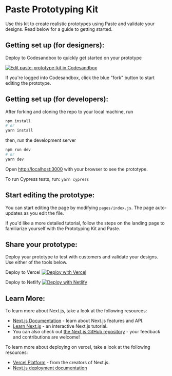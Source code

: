# Paste Prototyping Kit

Use this kit to create realistic prototypes using Paste and validate your designs. Read below for a guide to getting started.

## Getting set up (for designers):

Deploy to Codesandbox to quickly get started on your prototype

[![Edit paste-prototype-kit in Codesandbox](https://codesandbox.io/static/img/play-codesandbox.svg)](https://githubbox.com/twilio-labs/paste-prototype-kit)

If you're logged into Codesandbox, click the blue "fork" button to start editing the prototype.

## Getting set up (for developers):

After forking and cloning the repo to your local machine, run

```bash
npm install
# or
yarn install
```
then, run the development server

```bash
npm run dev
# or
yarn dev
```

Open [http://localhost:3000](http://localhost:3000) with your browser to see the prototype.

To run Cypress tests, run:
`yarn cypress`

## Start editing the prototype:

You can start editing the page by modifying `pages/index.js`. The page auto-updates as you edit the file.

If you'd like a more detailed tutorial, follow the steps on the landing page to familiarize yourself with the Prototyping Kit and Paste.

## Share your prototype:

Deploy your prototype to test with customers and validate your designs. Use either of the tools below.

Deploy to Vercel
[![Deploy with Vercel](https://vercel.com/button)](https://vercel.com/import/project?template=https://github.com/twilio-labs/paste-prototype-kit/tree/main)

Deploy to Netlify
[![Deploy with Netlify](https://www.netlify.com/img/deploy/button.svg)](https://app.netlify.com/start/deploy?repository=https://github.com/twilio-labs/paste-prototype-kit)

## Learn More:

To learn more about Next.js, take a look at the following resources:

- [Next.js Documentation](https://nextjs.org/docs) - learn about Next.js features and API.
- [Learn Next.js](https://nextjs.org/learn) - an interactive Next.js tutorial.
- You can also check out [the Next.js GitHub repository](https://github.com/zeit/next.js/) - your feedback and contributions are welcome!

To learn more about deploying on vercel, take a look at the following resources:

- [Vercel Platform](https://vercel.com/import?utm_medium=default-template&filter=next.js&utm_source=create-next-app&utm_campaign=create-next-app-readme) - from the creators of Next.js.
- [Next.js deployment documentation](https://nextjs.org/docs/deployment)
